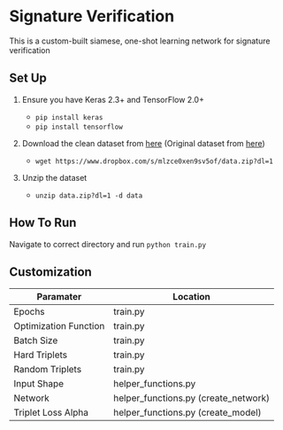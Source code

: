 # Signature Verification
This is a custom-built siamese, one-shot learning network for signature verification

## Set Up

 1. Ensure you have Keras 2.3+ and TensorFlow 2.0+  
	 - `pip install keras`
	 - `pip install tensorflow`

 2. Download the clean dataset from [here](https://www.dropbox.com/s/mlzce0xen9sv5of/data.zip?dl=1) (Original dataset from [here](https://www.kaggle.com/robinreni/signature-verification-dataset))
	 - `wget https://www.dropbox.com/s/mlzce0xen9sv5of/data.zip?dl=1`
 3. Unzip the dataset
	 - `unzip data.zip?dl=1 -d data`

## How To Run
Navigate to correct directory and run
`python train.py`

## Customization
|Paramater| Location |
|--|--|
| Epochs | train.py |
| Optimization Function | train.py |
| Batch Size | train.py |
| Hard Triplets | train.py |
| Random Triplets | train.py |
| Input Shape | helper_functions.py |
| Network | helper_functions.py (create_network) |
| Triplet Loss Alpha | helper_functions.py (create_model) |
